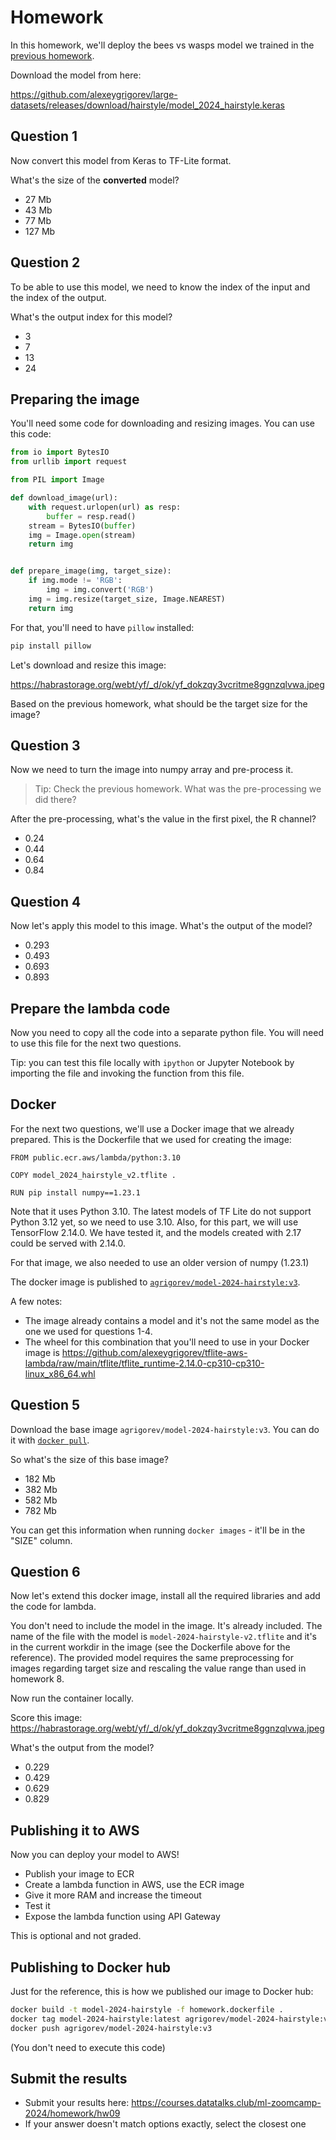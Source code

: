 # Homework

In this homework, we'll deploy the bees vs wasps model we trained in the
[previous homework](../08-deep-learning/homework.md).

Download the model from here:

<https://github.com/alexeygrigorev/large-datasets/releases/download/hairstyle/model_2024_hairstyle.keras>

## Question 1

Now convert this model from Keras to TF-Lite format.

What's the size of the **converted** model?

* 27 Mb
* 43 Mb
* 77 Mb
* 127 Mb

## Question 2

To be able to use this model, we need to know the index of the input and
the index of the output.

What's the output index for this model?

* 3
* 7
* 13
* 24

## Preparing the image

You'll need some code for downloading and resizing images. You can use
this code:

```python
from io import BytesIO
from urllib import request

from PIL import Image

def download_image(url):
    with request.urlopen(url) as resp:
        buffer = resp.read()
    stream = BytesIO(buffer)
    img = Image.open(stream)
    return img


def prepare_image(img, target_size):
    if img.mode != 'RGB':
        img = img.convert('RGB')
    img = img.resize(target_size, Image.NEAREST)
    return img
```

For that, you'll need to have `pillow` installed:

```bash
pip install pillow
```

Let's download and resize this image:

<https://habrastorage.org/webt/yf/_d/ok/yf_dokzqy3vcritme8ggnzqlvwa.jpeg>

Based on the previous homework, what should be the target size for the image?

## Question 3

Now we need to turn the image into numpy array and pre-process it.

> Tip: Check the previous homework. What was the pre-processing
> we did there?

After the pre-processing, what's the value in the first pixel, the R channel?

* 0.24
* 0.44
* 0.64
* 0.84

## Question 4

Now let's apply this model to this image. What's the output of the model?

* 0.293
* 0.493
* 0.693
* 0.893

## Prepare the lambda code

Now you need to copy all the code into a separate python file. You will
need to use this file for the next two questions.

Tip: you can test this file locally with `ipython` or Jupyter Notebook
by importing the file and invoking the function from this file.  

## Docker

For the next two questions, we'll use a Docker image that we already
prepared. This is the Dockerfile that we used for creating the image:

```docker
FROM public.ecr.aws/lambda/python:3.10

COPY model_2024_hairstyle_v2.tflite .

RUN pip install numpy==1.23.1
```

Note that it uses Python 3.10. The latest models of TF Lite
do not support Python 3.12 yet, so we need to use 3.10. Also,
for this part, we will use TensorFlow 2.14.0. We have tested
it, and the models created with 2.17 could be served with 2.14.0.

For that image, we also needed to use an older version of numpy
(1.23.1)

The docker image is published to [`agrigorev/model-2024-hairstyle:v3`](https://hub.docker.com/r/agrigorev/model-2024-hairstyle/tags).

A few notes:

* The image already contains a model and it's not the same model
  as the one we used for questions 1-4.
* The wheel for this combination that you'll need to use in your Docker image is <https://github.com/alexeygrigorev/tflite-aws-lambda/raw/main/tflite/tflite_runtime-2.14.0-cp310-cp310-linux_x86_64.whl>

## Question 5

Download the base image `agrigorev/model-2024-hairstyle:v3`. You can do it with [`docker pull`](https://docs.docker.com/engine/reference/commandline/pull/).

So what's the size of this base image?

* 182 Mb
* 382 Mb
* 582 Mb
* 782 Mb

You can get this information when running `docker images` - it'll be in the "SIZE" column.

## Question 6

Now let's extend this docker image, install all the required libraries
and add the code for lambda.

You don't need to include the model in the image. It's already included.
The name of the file with the model is `model-2024-hairstyle-v2.tflite` and it's
in the current workdir in the image (see the Dockerfile above for the
reference).
The provided model requires the same preprocessing for images regarding target size and rescaling the value range than used in homework 8.

Now run the container locally.

Score this image: <https://habrastorage.org/webt/yf/_d/ok/yf_dokzqy3vcritme8ggnzqlvwa.jpeg>

What's the output from the model?

* 0.229
* 0.429
* 0.629
* 0.829

## Publishing it to AWS

Now you can deploy your model to AWS!

* Publish your image to ECR
* Create a lambda function in AWS, use the ECR image
* Give it more RAM and increase the timeout
* Test it
* Expose the lambda function using API Gateway

This is optional and not graded.

## Publishing to Docker hub

Just for the reference, this is how we published our image to Docker hub:

```bash
docker build -t model-2024-hairstyle -f homework.dockerfile .
docker tag model-2024-hairstyle:latest agrigorev/model-2024-hairstyle:v3
docker push agrigorev/model-2024-hairstyle:v3
```

(You don't need to execute this code)

## Submit the results

* Submit your results here: <https://courses.datatalks.club/ml-zoomcamp-2024/homework/hw09>
* If your answer doesn't match options exactly, select the closest one
